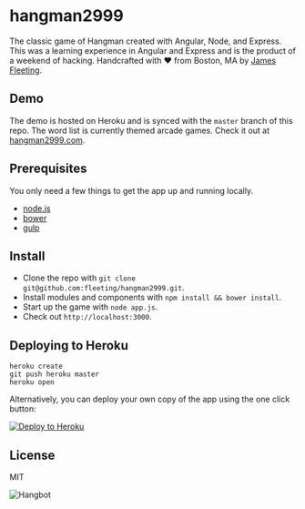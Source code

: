 # hangman2999

The classic game of Hangman created with Angular, Node, and Express. This was a learning experience in Angular and Express and is the product of a weekend of hacking. Handcrafted with ♥ from Boston, MA by [James Fleeting](http://twitter.com/fleetingftw).

## Demo

The demo is hosted on Heroku and is synced with the `master` branch of this repo. The word list is currently themed arcade games. Check it out at [hangman2999.com](http://hangman2999.com).

## Prerequisites

You only need a few things to get the app up and running locally.

* [node.js](https://nodejs.org/)
* [bower](http://bower.io)
* [gulp](http://gulpjs.com/)

## Install

* Clone the repo with `git clone git@github.com:fleeting/hangman2999.git`.
* Install modules and components with `npm install && bower install`.
* Start up the game with `node app.js`.
* Check out `http://localhost:3000`.

## Deploying to Heroku

```
heroku create
git push heroku master
heroku open
```

Alternatively, you can deploy your own copy of the app using the one click button:

[![Deploy to Heroku](https://www.herokucdn.com/deploy/button.svg)](https://heroku.com/deploy)

## License

MIT

![Hangbot](https://cloud.githubusercontent.com/assets/23062/9582034/056765a8-4fd1-11e5-994c-f580b4d1d862.png)
